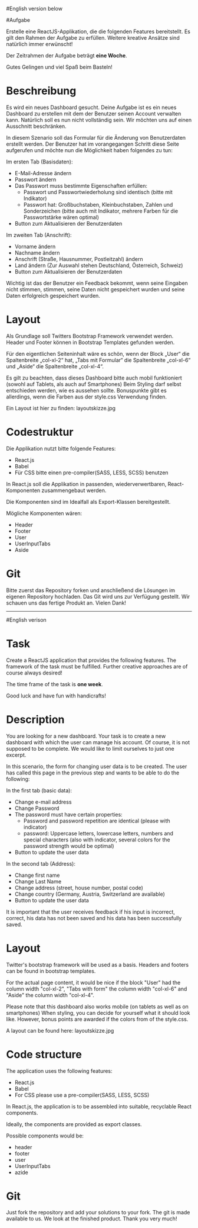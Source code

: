 #English version below

#Aufgabe

Erstelle eine ReactJS-Applikation, die die folgenden Features bereitstellt.
Es gilt den Rahmen der Aufgabe zu erfüllen. Weitere kreative Ansätze sind natürlich immer erwünscht! 

Der Zeitrahmen der Aufgabe beträgt **eine Woche**.

Gutes Gelingen und viel Spaß beim Basteln!


# Beschreibung

Es wird ein neues Dashboard gesucht. Deine Aufgabe ist es ein neues Dashboard zu erstellen mit dem der Benutzer seinen Account verwalten kann. Natürlich soll es nun nicht vollständig sein. Wir möchten uns auf einen Ausschnitt beschränken. 

In diesem Szenario soll das Formular für die Änderung von Benutzerdaten erstellt werden. Der Benutzer hat im vorangegangen Schritt diese Seite aufgerufen und möchte nun die Möglichkeit haben folgendes zu tun:

Im ersten Tab (Basisdaten):
- E-Mail-Adresse ändern
- Passwort ändern
- Das Passwort muss bestimmte Eigenschaften erfüllen:
  - Passwort und Passwortwiederholung sind identisch (bitte mit Indikator)
  - Passwort hat: Großbuchstaben, Kleinbuchstaben, Zahlen und Sonderzeichen (bitte auch mit Indikator, mehrere Farben für die Passwortstärke wären optimal)
- Button zum Aktualisieren der Benutzerdaten

Im zweiten Tab (Anschrift):
- Vorname ändern
- Nachname ändern
- Anschrift (Straße, Hausnummer, Postleitzahl) ändern
- Land ändern (Zur Auswahl stehen Deutschland, Österreich, Schweiz)
- Button zum Aktualisieren der Benutzerdaten

Wichtig ist das der Benutzer ein Feedback bekommt, wenn seine Eingaben nicht stimmen, stimmen, seine Daten nicht gespeichert wurden und seine Daten erfolgreich gespeichert wurden.


# Layout

Als Grundlage soll Twitters Bootstrap Framework verwendet werden. Header und Footer können in Bootstrap Templates gefunden werden.

Für den eigentlichen Seiteninhalt wäre es schön, wenn der Block „User“ die Spaltenbreite „col-xl-2“ hat, „Tabs mit Formular“ die Spaltenbreite „col-xl-6“ und „Aside“ die Spaltenbreite „col-xl-4“.

Es gilt zu beachten, dass dieses Dashboard bitte auch mobil funktioniert (sowohl auf Tablets, als auch auf Smartphones)
Beim Styling darf selbst entschieden werden, wie es aussehen sollte. Bonuspunkte gibt es allerdings, wenn die Farben aus
der style.css Verwendung finden. 
 
Ein Layout ist hier zu finden: layoutskizze.jpg


# Codestruktur

Die Applikation nutzt bitte folgende Features:

- React.js
- Babel
- Für CSS bitte einen pre-compiler(SASS, LESS, SCSS) benutzen

In React.js soll die Applikation in passenden, wiederverwertbaren, React-Komponenten zusammengebaut werden.

Die Komponenten sind im Idealfall als Export-Klassen bereitgestellt.

Mögliche Komponenten wären:
- Header
- Footer
- User
- UserInputTabs
- Aside


# Git

Bitte zuerst das Repository forken und anschließend die Lösungen im eigenen Repository hochladen. Das Git wird uns zur Verfügung gestellt. Wir schauen uns das fertige Produkt an. Vielen Dank!

-----------------------------------------------------------------
#English verison

# Task

Create a ReactJS application that provides the following features.
The framework of the task must be fulfilled. Further creative approaches are of course always desired! 

The time frame of the task is **one week**.

Good luck and have fun with handicrafts!


# Description

You are looking for a new dashboard. Your task is to create a new dashboard with which the user can manage his account. Of course, it is not supposed to be complete. We would like to limit ourselves to just one excerpt. 

In this scenario, the form for changing user data is to be created. The user has called this page in the previous step and wants to be able to do the following:

In the first tab (basic data):
- Change e-mail address
- Change Password
- The password must have certain properties:
  - Password and password repetition are identical (please with indicator)
  - password: Uppercase letters, lowercase letters, numbers and special characters (also with indicator, several colors for the password strength would be optimal)
- Button to update the user data

In the second tab (Address):
- Change first name
- Change Last Name
- Change address (street, house number, postal code)
- Change country (Germany, Austria, Switzerland are available)
- Button to update the user data

It is important that the user receives feedback if his input is incorrect, correct, his data has not been saved and his data has been successfully saved.


# Layout

Twitter's bootstrap framework will be used as a basis. Headers and footers can be found in bootstrap templates.

For the actual page content, it would be nice if the block "User" had the column width "col-xl-2", "Tabs with form" the column width "col-xl-6" and "Aside" the column width "col-xl-4".

Please note that this dashboard also works mobile (on tablets as well as on smartphones)
When styling, you can decide for yourself what it should look like. However, bonus points are awarded if the colors from
of the style.css. 
 
A layout can be found here: layoutskizze.jpg


# Code structure

The application uses the following features:

- React.js
- Babel
- For CSS please use a pre-compiler(SASS, LESS, SCSS)

In React.js, the application is to be assembled into suitable, recyclable React components.

Ideally, the components are provided as export classes.

Possible components would be:
- header
- footer
- user
- UserInputTabs
- azide


# Git

Just fork the repository and add your solutions to your fork. The git is made available to us. We look at the finished product. Thank you very much!
